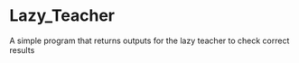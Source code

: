 # Lazy_Teacher
A simple  program that returns outputs for the lazy teacher to check correct results 
